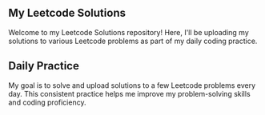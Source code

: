 ## My Leetcode Solutions

Welcome to my Leetcode Solutions repository! Here, I'll be uploading my solutions to various Leetcode problems as part of my daily coding practice.

## Daily Practice

My goal is to solve and upload solutions to a few Leetcode problems every day. This consistent practice helps me improve my problem-solving skills and coding proficiency.